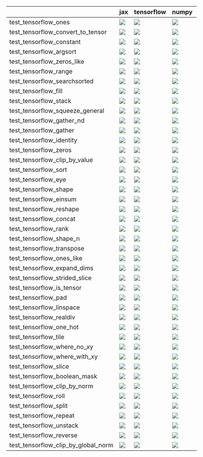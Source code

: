|                                     | jax                                                                                                                                                                                    | tensorflow                                                                                                                                                                             | numpy                                                                                                                                                                                  | torch                                                                                                                                                                                  |
|:------------------------------------|:---------------------------------------------------------------------------------------------------------------------------------------------------------------------------------------|:---------------------------------------------------------------------------------------------------------------------------------------------------------------------------------------|:---------------------------------------------------------------------------------------------------------------------------------------------------------------------------------------|:---------------------------------------------------------------------------------------------------------------------------------------------------------------------------------------|
| test_tensorflow_ones                | <a href="https://github.com/unifyai/ivy/actions/runs/4647626878/jobs/8224725917" rel="noopener noreferrer" target="_blank"><img src=https://img.shields.io/badge/-success-success></a> | <a href="https://github.com/unifyai/ivy/actions/runs/4647626878/jobs/8224725917" rel="noopener noreferrer" target="_blank"><img src=https://img.shields.io/badge/-success-success></a> | <a href="https://github.com/unifyai/ivy/actions/runs/4647626878/jobs/8224725917" rel="noopener noreferrer" target="_blank"><img src=https://img.shields.io/badge/-success-success></a> | <a href="https://github.com/unifyai/ivy/actions/runs/4647626878/jobs/8224725917" rel="noopener noreferrer" target="_blank"><img src=https://img.shields.io/badge/-success-success></a> |
| test_tensorflow_convert_to_tensor   | <a href="https://github.com/unifyai/ivy/actions/runs/4647211550/jobs/8224079013" rel="noopener noreferrer" target="_blank"><img src=https://img.shields.io/badge/-success-success></a> | <a href="https://github.com/unifyai/ivy/actions/runs/4647211550/jobs/8224079013" rel="noopener noreferrer" target="_blank"><img src=https://img.shields.io/badge/-success-success></a> | <a href="https://github.com/unifyai/ivy/actions/runs/4647211550/jobs/8224079013" rel="noopener noreferrer" target="_blank"><img src=https://img.shields.io/badge/-success-success></a> | <a href="https://github.com/unifyai/ivy/actions/runs/4647211550/jobs/8224079013" rel="noopener noreferrer" target="_blank"><img src=https://img.shields.io/badge/-success-success></a> |
| test_tensorflow_constant            | <a href="https://github.com/unifyai/ivy/actions/runs/4647211550/jobs/8224079013" rel="noopener noreferrer" target="_blank"><img src=https://img.shields.io/badge/-failure-red></a>     | <a href="https://github.com/unifyai/ivy/actions/runs/4647211550/jobs/8224079013" rel="noopener noreferrer" target="_blank"><img src=https://img.shields.io/badge/-failure-red></a>     | <a href="https://github.com/unifyai/ivy/actions/runs/4647211550/jobs/8224079013" rel="noopener noreferrer" target="_blank"><img src=https://img.shields.io/badge/-failure-red></a>     | <a href="https://github.com/unifyai/ivy/actions/runs/4647211550/jobs/8224079013" rel="noopener noreferrer" target="_blank"><img src=https://img.shields.io/badge/-failure-red></a>     |
| test_tensorflow_argsort             | <a href="https://github.com/unifyai/ivy/actions/runs/4647211550/jobs/8224079013" rel="noopener noreferrer" target="_blank"><img src=https://img.shields.io/badge/-success-success></a> | <a href="https://github.com/unifyai/ivy/actions/runs/4647211550/jobs/8224079013" rel="noopener noreferrer" target="_blank"><img src=https://img.shields.io/badge/-success-success></a> | <a href="https://github.com/unifyai/ivy/actions/runs/4647211550/jobs/8224079013" rel="noopener noreferrer" target="_blank"><img src=https://img.shields.io/badge/-success-success></a> | <a href="https://github.com/unifyai/ivy/actions/runs/4647211550/jobs/8224079013" rel="noopener noreferrer" target="_blank"><img src=https://img.shields.io/badge/-success-success></a> |
| test_tensorflow_zeros_like          | <a href="https://github.com/unifyai/ivy/actions/runs/4647423315/jobs/8224414014" rel="noopener noreferrer" target="_blank"><img src=https://img.shields.io/badge/-success-success></a> | <a href="https://github.com/unifyai/ivy/actions/runs/4647423315/jobs/8224414014" rel="noopener noreferrer" target="_blank"><img src=https://img.shields.io/badge/-success-success></a> | <a href="https://github.com/unifyai/ivy/actions/runs/4647423315/jobs/8224414014" rel="noopener noreferrer" target="_blank"><img src=https://img.shields.io/badge/-success-success></a> | <a href="https://github.com/unifyai/ivy/actions/runs/4647423315/jobs/8224414014" rel="noopener noreferrer" target="_blank"><img src=https://img.shields.io/badge/-success-success></a> |
| test_tensorflow_range               | <a href="https://github.com/unifyai/ivy/actions/runs/4647626878/jobs/8224725917" rel="noopener noreferrer" target="_blank"><img src=https://img.shields.io/badge/-success-success></a> | <a href="https://github.com/unifyai/ivy/actions/runs/4647626878/jobs/8224725917" rel="noopener noreferrer" target="_blank"><img src=https://img.shields.io/badge/-success-success></a> | <a href="https://github.com/unifyai/ivy/actions/runs/4647626878/jobs/8224725917" rel="noopener noreferrer" target="_blank"><img src=https://img.shields.io/badge/-success-success></a> | <a href="https://github.com/unifyai/ivy/actions/runs/4647626878/jobs/8224725917" rel="noopener noreferrer" target="_blank"><img src=https://img.shields.io/badge/-success-success></a> |
| test_tensorflow_searchsorted        | <a href="https://github.com/unifyai/ivy/actions/runs/4647626878/jobs/8224725917" rel="noopener noreferrer" target="_blank"><img src=https://img.shields.io/badge/-success-success></a> | <a href="https://github.com/unifyai/ivy/actions/runs/4647626878/jobs/8224725917" rel="noopener noreferrer" target="_blank"><img src=https://img.shields.io/badge/-success-success></a> | <a href="https://github.com/unifyai/ivy/actions/runs/4647626878/jobs/8224725917" rel="noopener noreferrer" target="_blank"><img src=https://img.shields.io/badge/-success-success></a> | <a href="https://github.com/unifyai/ivy/actions/runs/4647626878/jobs/8224725917" rel="noopener noreferrer" target="_blank"><img src=https://img.shields.io/badge/-success-success></a> |
| test_tensorflow_fill                | <a href="https://github.com/unifyai/ivy/actions/runs/4647211550/jobs/8224079013" rel="noopener noreferrer" target="_blank"><img src=https://img.shields.io/badge/-failure-red></a>     | <a href="https://github.com/unifyai/ivy/actions/runs/4647211550/jobs/8224079013" rel="noopener noreferrer" target="_blank"><img src=https://img.shields.io/badge/-failure-red></a>     | <a href="https://github.com/unifyai/ivy/actions/runs/4647211550/jobs/8224079013" rel="noopener noreferrer" target="_blank"><img src=https://img.shields.io/badge/-failure-red></a>     | <a href="https://github.com/unifyai/ivy/actions/runs/4647211550/jobs/8224079013" rel="noopener noreferrer" target="_blank"><img src=https://img.shields.io/badge/-failure-red></a>     |
| test_tensorflow_stack               | <a href="https://github.com/unifyai/ivy/actions/runs/4647626878/jobs/8224725917" rel="noopener noreferrer" target="_blank"><img src=https://img.shields.io/badge/-failure-red></a>     | <a href="https://github.com/unifyai/ivy/actions/runs/4647626878/jobs/8224725917" rel="noopener noreferrer" target="_blank"><img src=https://img.shields.io/badge/-failure-red></a>     | <a href="https://github.com/unifyai/ivy/actions/runs/4647626878/jobs/8224725917" rel="noopener noreferrer" target="_blank"><img src=https://img.shields.io/badge/-failure-red></a>     | <a href="https://github.com/unifyai/ivy/actions/runs/4647626878/jobs/8224725917" rel="noopener noreferrer" target="_blank"><img src=https://img.shields.io/badge/-failure-red></a>     |
| test_tensorflow_squeeze_general     | <a href="https://github.com/unifyai/ivy/actions/runs/4647626878/jobs/8224725917" rel="noopener noreferrer" target="_blank"><img src=https://img.shields.io/badge/-success-success></a> | <a href="https://github.com/unifyai/ivy/actions/runs/4647626878/jobs/8224725917" rel="noopener noreferrer" target="_blank"><img src=https://img.shields.io/badge/-success-success></a> | <a href="https://github.com/unifyai/ivy/actions/runs/4647626878/jobs/8224725917" rel="noopener noreferrer" target="_blank"><img src=https://img.shields.io/badge/-success-success></a> | <a href="https://github.com/unifyai/ivy/actions/runs/4647626878/jobs/8224725917" rel="noopener noreferrer" target="_blank"><img src=https://img.shields.io/badge/-success-success></a> |
| test_tensorflow_gather_nd           | <a href="https://github.com/unifyai/ivy/actions/runs/4647626878/jobs/8224725917" rel="noopener noreferrer" target="_blank"><img src=https://img.shields.io/badge/-failure-red></a>     | <a href="https://github.com/unifyai/ivy/actions/runs/4647626878/jobs/8224725917" rel="noopener noreferrer" target="_blank"><img src=https://img.shields.io/badge/-failure-red></a>     | <a href="https://github.com/unifyai/ivy/actions/runs/4647626878/jobs/8224725917" rel="noopener noreferrer" target="_blank"><img src=https://img.shields.io/badge/-failure-red></a>     | <a href="https://github.com/unifyai/ivy/actions/runs/4647626878/jobs/8224725917" rel="noopener noreferrer" target="_blank"><img src=https://img.shields.io/badge/-failure-red></a>     |
| test_tensorflow_gather              | <a href="https://github.com/unifyai/ivy/actions/runs/4647626878/jobs/8224725917" rel="noopener noreferrer" target="_blank"><img src=https://img.shields.io/badge/-success-success></a> | <a href="https://github.com/unifyai/ivy/actions/runs/4647626878/jobs/8224725917" rel="noopener noreferrer" target="_blank"><img src=https://img.shields.io/badge/-success-success></a> | <a href="https://github.com/unifyai/ivy/actions/runs/4647626878/jobs/8224725917" rel="noopener noreferrer" target="_blank"><img src=https://img.shields.io/badge/-success-success></a> | <a href="https://github.com/unifyai/ivy/actions/runs/4647626878/jobs/8224725917" rel="noopener noreferrer" target="_blank"><img src=https://img.shields.io/badge/-failure-red></a>     |
| test_tensorflow_identity            | <a href="https://github.com/unifyai/ivy/actions/runs/4647626878/jobs/8224725917" rel="noopener noreferrer" target="_blank"><img src=https://img.shields.io/badge/-success-success></a> | <a href="https://github.com/unifyai/ivy/actions/runs/4647626878/jobs/8224725917" rel="noopener noreferrer" target="_blank"><img src=https://img.shields.io/badge/-success-success></a> | <a href="https://github.com/unifyai/ivy/actions/runs/4647626878/jobs/8224725917" rel="noopener noreferrer" target="_blank"><img src=https://img.shields.io/badge/-success-success></a> | <a href="https://github.com/unifyai/ivy/actions/runs/4647626878/jobs/8224725917" rel="noopener noreferrer" target="_blank"><img src=https://img.shields.io/badge/-success-success></a> |
| test_tensorflow_zeros               | <a href="https://github.com/unifyai/ivy/actions/runs/4647423315/jobs/8224414014" rel="noopener noreferrer" target="_blank"><img src=https://img.shields.io/badge/-success-success></a> | <a href="https://github.com/unifyai/ivy/actions/runs/4647423315/jobs/8224414014" rel="noopener noreferrer" target="_blank"><img src=https://img.shields.io/badge/-success-success></a> | <a href="https://github.com/unifyai/ivy/actions/runs/4647423315/jobs/8224414014" rel="noopener noreferrer" target="_blank"><img src=https://img.shields.io/badge/-success-success></a> | <a href="https://github.com/unifyai/ivy/actions/runs/4647423315/jobs/8224414014" rel="noopener noreferrer" target="_blank"><img src=https://img.shields.io/badge/-success-success></a> |
| test_tensorflow_clip_by_value       | <a href="https://github.com/unifyai/ivy/actions/runs/4647211550/jobs/8224079013" rel="noopener noreferrer" target="_blank"><img src=https://img.shields.io/badge/-success-success></a> | <a href="https://github.com/unifyai/ivy/actions/runs/4647211550/jobs/8224079013" rel="noopener noreferrer" target="_blank"><img src=https://img.shields.io/badge/-success-success></a> | <a href="https://github.com/unifyai/ivy/actions/runs/4647211550/jobs/8224079013" rel="noopener noreferrer" target="_blank"><img src=https://img.shields.io/badge/-success-success></a> | <a href="https://github.com/unifyai/ivy/actions/runs/4647211550/jobs/8224079013" rel="noopener noreferrer" target="_blank"><img src=https://img.shields.io/badge/-success-success></a> |
| test_tensorflow_sort                | <a href="https://github.com/unifyai/ivy/actions/runs/4647626878/jobs/8224725917" rel="noopener noreferrer" target="_blank"><img src=https://img.shields.io/badge/-success-success></a> | <a href="https://github.com/unifyai/ivy/actions/runs/4647626878/jobs/8224725917" rel="noopener noreferrer" target="_blank"><img src=https://img.shields.io/badge/-success-success></a> | <a href="https://github.com/unifyai/ivy/actions/runs/4647626878/jobs/8224725917" rel="noopener noreferrer" target="_blank"><img src=https://img.shields.io/badge/-success-success></a> | <a href="https://github.com/unifyai/ivy/actions/runs/4647626878/jobs/8224725917" rel="noopener noreferrer" target="_blank"><img src=https://img.shields.io/badge/-success-success></a> |
| test_tensorflow_eye                 | <a href="https://github.com/unifyai/ivy/actions/runs/4647211550/jobs/8224079013" rel="noopener noreferrer" target="_blank"><img src=https://img.shields.io/badge/-success-success></a> | <a href="https://github.com/unifyai/ivy/actions/runs/4647211550/jobs/8224079013" rel="noopener noreferrer" target="_blank"><img src=https://img.shields.io/badge/-success-success></a> | <a href="https://github.com/unifyai/ivy/actions/runs/4647211550/jobs/8224079013" rel="noopener noreferrer" target="_blank"><img src=https://img.shields.io/badge/-success-success></a> | <a href="https://github.com/unifyai/ivy/actions/runs/4647211550/jobs/8224079013" rel="noopener noreferrer" target="_blank"><img src=https://img.shields.io/badge/-success-success></a> |
| test_tensorflow_shape               | <a href="https://github.com/unifyai/ivy/actions/runs/4647626878/jobs/8224725917" rel="noopener noreferrer" target="_blank"><img src=https://img.shields.io/badge/-success-success></a> | <a href="https://github.com/unifyai/ivy/actions/runs/4647626878/jobs/8224725917" rel="noopener noreferrer" target="_blank"><img src=https://img.shields.io/badge/-success-success></a> | <a href="https://github.com/unifyai/ivy/actions/runs/4647626878/jobs/8224725917" rel="noopener noreferrer" target="_blank"><img src=https://img.shields.io/badge/-success-success></a> | <a href="https://github.com/unifyai/ivy/actions/runs/4647626878/jobs/8224725917" rel="noopener noreferrer" target="_blank"><img src=https://img.shields.io/badge/-success-success></a> |
| test_tensorflow_einsum              | <a href="https://github.com/unifyai/ivy/actions/runs/4647211550/jobs/8224079013" rel="noopener noreferrer" target="_blank"><img src=https://img.shields.io/badge/-success-success></a> | <a href="https://github.com/unifyai/ivy/actions/runs/4647211550/jobs/8224079013" rel="noopener noreferrer" target="_blank"><img src=https://img.shields.io/badge/-success-success></a> | <a href="https://github.com/unifyai/ivy/actions/runs/4647211550/jobs/8224079013" rel="noopener noreferrer" target="_blank"><img src=https://img.shields.io/badge/-success-success></a> | <a href="https://github.com/unifyai/ivy/actions/runs/4647211550/jobs/8224079013" rel="noopener noreferrer" target="_blank"><img src=https://img.shields.io/badge/-success-success></a> |
| test_tensorflow_reshape             | <a href="https://github.com/unifyai/ivy/actions/runs/4647626878/jobs/8224725917" rel="noopener noreferrer" target="_blank"><img src=https://img.shields.io/badge/-success-success></a> | <a href="https://github.com/unifyai/ivy/actions/runs/4647626878/jobs/8224725917" rel="noopener noreferrer" target="_blank"><img src=https://img.shields.io/badge/-success-success></a> | <a href="https://github.com/unifyai/ivy/actions/runs/4647626878/jobs/8224725917" rel="noopener noreferrer" target="_blank"><img src=https://img.shields.io/badge/-success-success></a> | <a href="https://github.com/unifyai/ivy/actions/runs/4647626878/jobs/8224725917" rel="noopener noreferrer" target="_blank"><img src=https://img.shields.io/badge/-success-success></a> |
| test_tensorflow_concat              | <a href="https://github.com/unifyai/ivy/actions/runs/4647211550/jobs/8224079013" rel="noopener noreferrer" target="_blank"><img src=https://img.shields.io/badge/-success-success></a> | <a href="https://github.com/unifyai/ivy/actions/runs/4647211550/jobs/8224079013" rel="noopener noreferrer" target="_blank"><img src=https://img.shields.io/badge/-success-success></a> | <a href="https://github.com/unifyai/ivy/actions/runs/4647211550/jobs/8224079013" rel="noopener noreferrer" target="_blank"><img src=https://img.shields.io/badge/-success-success></a> | <a href="https://github.com/unifyai/ivy/actions/runs/4647211550/jobs/8224079013" rel="noopener noreferrer" target="_blank"><img src=https://img.shields.io/badge/-success-success></a> |
| test_tensorflow_rank                | <a href="https://github.com/unifyai/ivy/actions/runs/4647626878/jobs/8224725917" rel="noopener noreferrer" target="_blank"><img src=https://img.shields.io/badge/-success-success></a> | <a href="https://github.com/unifyai/ivy/actions/runs/4647626878/jobs/8224725917" rel="noopener noreferrer" target="_blank"><img src=https://img.shields.io/badge/-success-success></a> | <a href="https://github.com/unifyai/ivy/actions/runs/4647626878/jobs/8224725917" rel="noopener noreferrer" target="_blank"><img src=https://img.shields.io/badge/-success-success></a> | <a href="https://github.com/unifyai/ivy/actions/runs/4647626878/jobs/8224725917" rel="noopener noreferrer" target="_blank"><img src=https://img.shields.io/badge/-success-success></a> |
| test_tensorflow_shape_n             | <a href="https://github.com/unifyai/ivy/actions/runs/4647626878/jobs/8224725917" rel="noopener noreferrer" target="_blank"><img src=https://img.shields.io/badge/-success-success></a> | <a href="https://github.com/unifyai/ivy/actions/runs/4647626878/jobs/8224725917" rel="noopener noreferrer" target="_blank"><img src=https://img.shields.io/badge/-success-success></a> | <a href="https://github.com/unifyai/ivy/actions/runs/4647626878/jobs/8224725917" rel="noopener noreferrer" target="_blank"><img src=https://img.shields.io/badge/-success-success></a> | <a href="https://github.com/unifyai/ivy/actions/runs/4647626878/jobs/8224725917" rel="noopener noreferrer" target="_blank"><img src=https://img.shields.io/badge/-failure-red></a>     |
| test_tensorflow_transpose           | <a href="https://github.com/unifyai/ivy/actions/runs/4647423315/jobs/8224414014" rel="noopener noreferrer" target="_blank"><img src=https://img.shields.io/badge/-success-success></a> | <a href="https://github.com/unifyai/ivy/actions/runs/4647423315/jobs/8224414014" rel="noopener noreferrer" target="_blank"><img src=https://img.shields.io/badge/-success-success></a> | <a href="https://github.com/unifyai/ivy/actions/runs/4647423315/jobs/8224414014" rel="noopener noreferrer" target="_blank"><img src=https://img.shields.io/badge/-success-success></a> | <a href="https://github.com/unifyai/ivy/actions/runs/4647423315/jobs/8224414014" rel="noopener noreferrer" target="_blank"><img src=https://img.shields.io/badge/-success-success></a> |
| test_tensorflow_ones_like           | <a href="https://github.com/unifyai/ivy/actions/runs/4647626878/jobs/8224725917" rel="noopener noreferrer" target="_blank"><img src=https://img.shields.io/badge/-success-success></a> | <a href="https://github.com/unifyai/ivy/actions/runs/4647626878/jobs/8224725917" rel="noopener noreferrer" target="_blank"><img src=https://img.shields.io/badge/-success-success></a> | <a href="https://github.com/unifyai/ivy/actions/runs/4647626878/jobs/8224725917" rel="noopener noreferrer" target="_blank"><img src=https://img.shields.io/badge/-success-success></a> | <a href="https://github.com/unifyai/ivy/actions/runs/4647626878/jobs/8224725917" rel="noopener noreferrer" target="_blank"><img src=https://img.shields.io/badge/-success-success></a> |
| test_tensorflow_expand_dims         | <a href="https://github.com/unifyai/ivy/actions/runs/4647211550/jobs/8224079013" rel="noopener noreferrer" target="_blank"><img src=https://img.shields.io/badge/-success-success></a> | <a href="https://github.com/unifyai/ivy/actions/runs/4647211550/jobs/8224079013" rel="noopener noreferrer" target="_blank"><img src=https://img.shields.io/badge/-success-success></a> | <a href="https://github.com/unifyai/ivy/actions/runs/4647211550/jobs/8224079013" rel="noopener noreferrer" target="_blank"><img src=https://img.shields.io/badge/-success-success></a> | <a href="https://github.com/unifyai/ivy/actions/runs/4647211550/jobs/8224079013" rel="noopener noreferrer" target="_blank"><img src=https://img.shields.io/badge/-success-success></a> |
| test_tensorflow_strided_slice       | <a href="https://github.com/unifyai/ivy/actions/runs/4647626878/jobs/8224725917" rel="noopener noreferrer" target="_blank"><img src=https://img.shields.io/badge/-success-success></a> | <a href="https://github.com/unifyai/ivy/actions/runs/4647423315/jobs/8224414014" rel="noopener noreferrer" target="_blank"><img src=https://img.shields.io/badge/-success-success></a> | <a href="https://github.com/unifyai/ivy/actions/runs/4647626878/jobs/8224725917" rel="noopener noreferrer" target="_blank"><img src=https://img.shields.io/badge/-success-success></a> | <a href="https://github.com/unifyai/ivy/actions/runs/4647423315/jobs/8224414014" rel="noopener noreferrer" target="_blank"><img src=https://img.shields.io/badge/-success-success></a> |
| test_tensorflow_is_tensor           | <a href="https://github.com/unifyai/ivy/actions/runs/4647626878/jobs/8224725917" rel="noopener noreferrer" target="_blank"><img src=https://img.shields.io/badge/-success-success></a> | <a href="https://github.com/unifyai/ivy/actions/runs/4647626878/jobs/8224725917" rel="noopener noreferrer" target="_blank"><img src=https://img.shields.io/badge/-success-success></a> | <a href="https://github.com/unifyai/ivy/actions/runs/4647626878/jobs/8224725917" rel="noopener noreferrer" target="_blank"><img src=https://img.shields.io/badge/-success-success></a> | <a href="https://github.com/unifyai/ivy/actions/runs/4647626878/jobs/8224725917" rel="noopener noreferrer" target="_blank"><img src=https://img.shields.io/badge/-success-success></a> |
| test_tensorflow_pad                 | <a href="https://github.com/unifyai/ivy/actions/runs/4647626878/jobs/8224725917" rel="noopener noreferrer" target="_blank"><img src=https://img.shields.io/badge/-success-success></a> | <a href="https://github.com/unifyai/ivy/actions/runs/4647626878/jobs/8224725917" rel="noopener noreferrer" target="_blank"><img src=https://img.shields.io/badge/-success-success></a> | <a href="https://github.com/unifyai/ivy/actions/runs/4647626878/jobs/8224725917" rel="noopener noreferrer" target="_blank"><img src=https://img.shields.io/badge/-success-success></a> | <a href="https://github.com/unifyai/ivy/actions/runs/4647626878/jobs/8224725917" rel="noopener noreferrer" target="_blank"><img src=https://img.shields.io/badge/-success-success></a> |
| test_tensorflow_linspace            | <a href="https://github.com/unifyai/ivy/actions/runs/4647626878/jobs/8224725917" rel="noopener noreferrer" target="_blank"><img src=https://img.shields.io/badge/-success-success></a> | <a href="https://github.com/unifyai/ivy/actions/runs/4647626878/jobs/8224725917" rel="noopener noreferrer" target="_blank"><img src=https://img.shields.io/badge/-success-success></a> | <a href="https://github.com/unifyai/ivy/actions/runs/4647626878/jobs/8224725917" rel="noopener noreferrer" target="_blank"><img src=https://img.shields.io/badge/-success-success></a> | <a href="https://github.com/unifyai/ivy/actions/runs/4647626878/jobs/8224725917" rel="noopener noreferrer" target="_blank"><img src=https://img.shields.io/badge/-failure-red></a>     |
| test_tensorflow_realdiv             | <a href="https://github.com/unifyai/ivy/actions/runs/4647626878/jobs/8224725917" rel="noopener noreferrer" target="_blank"><img src=https://img.shields.io/badge/-success-success></a> | <a href="https://github.com/unifyai/ivy/actions/runs/4647626878/jobs/8224725917" rel="noopener noreferrer" target="_blank"><img src=https://img.shields.io/badge/-success-success></a> | <a href="https://github.com/unifyai/ivy/actions/runs/4647626878/jobs/8224725917" rel="noopener noreferrer" target="_blank"><img src=https://img.shields.io/badge/-success-success></a> | <a href="https://github.com/unifyai/ivy/actions/runs/4647626878/jobs/8224725917" rel="noopener noreferrer" target="_blank"><img src=https://img.shields.io/badge/-success-success></a> |
| test_tensorflow_one_hot             | <a href="https://github.com/unifyai/ivy/actions/runs/4647626878/jobs/8224725917" rel="noopener noreferrer" target="_blank"><img src=https://img.shields.io/badge/-failure-red></a>     | <a href="https://github.com/unifyai/ivy/actions/runs/4647626878/jobs/8224725917" rel="noopener noreferrer" target="_blank"><img src=https://img.shields.io/badge/-success-success></a> | <a href="https://github.com/unifyai/ivy/actions/runs/4647626878/jobs/8224725917" rel="noopener noreferrer" target="_blank"><img src=https://img.shields.io/badge/-success-success></a> | <a href="https://github.com/unifyai/ivy/actions/runs/4647626878/jobs/8224725917" rel="noopener noreferrer" target="_blank"><img src=https://img.shields.io/badge/-success-success></a> |
| test_tensorflow_tile                | <a href="https://github.com/unifyai/ivy/actions/runs/4647423315/jobs/8224414014" rel="noopener noreferrer" target="_blank"><img src=https://img.shields.io/badge/-success-success></a> | <a href="https://github.com/unifyai/ivy/actions/runs/4647423315/jobs/8224414014" rel="noopener noreferrer" target="_blank"><img src=https://img.shields.io/badge/-success-success></a> | <a href="https://github.com/unifyai/ivy/actions/runs/4647423315/jobs/8224414014" rel="noopener noreferrer" target="_blank"><img src=https://img.shields.io/badge/-success-success></a> | <a href="https://github.com/unifyai/ivy/actions/runs/4647423315/jobs/8224414014" rel="noopener noreferrer" target="_blank"><img src=https://img.shields.io/badge/-success-success></a> |
| test_tensorflow_where_no_xy         | <a href="https://github.com/unifyai/ivy/actions/runs/4647423315/jobs/8224414014" rel="noopener noreferrer" target="_blank"><img src=https://img.shields.io/badge/-success-success></a> | <a href="https://github.com/unifyai/ivy/actions/runs/4647423315/jobs/8224414014" rel="noopener noreferrer" target="_blank"><img src=https://img.shields.io/badge/-success-success></a> | <a href="https://github.com/unifyai/ivy/actions/runs/4647423315/jobs/8224414014" rel="noopener noreferrer" target="_blank"><img src=https://img.shields.io/badge/-success-success></a> | <a href="https://github.com/unifyai/ivy/actions/runs/4647423315/jobs/8224414014" rel="noopener noreferrer" target="_blank"><img src=https://img.shields.io/badge/-success-success></a> |
| test_tensorflow_where_with_xy       | <a href="https://github.com/unifyai/ivy/actions/runs/4647423315/jobs/8224414014" rel="noopener noreferrer" target="_blank"><img src=https://img.shields.io/badge/-success-success></a> | <a href="https://github.com/unifyai/ivy/actions/runs/4647423315/jobs/8224414014" rel="noopener noreferrer" target="_blank"><img src=https://img.shields.io/badge/-success-success></a> | <a href="https://github.com/unifyai/ivy/actions/runs/4647423315/jobs/8224414014" rel="noopener noreferrer" target="_blank"><img src=https://img.shields.io/badge/-success-success></a> | <a href="https://github.com/unifyai/ivy/actions/runs/4647423315/jobs/8224414014" rel="noopener noreferrer" target="_blank"><img src=https://img.shields.io/badge/-success-success></a> |
| test_tensorflow_slice               | <a href="https://github.com/unifyai/ivy/actions/runs/4647626878/jobs/8224725917" rel="noopener noreferrer" target="_blank"><img src=https://img.shields.io/badge/-success-success></a> | <a href="https://github.com/unifyai/ivy/actions/runs/4647626878/jobs/8224725917" rel="noopener noreferrer" target="_blank"><img src=https://img.shields.io/badge/-success-success></a> | <a href="https://github.com/unifyai/ivy/actions/runs/4647626878/jobs/8224725917" rel="noopener noreferrer" target="_blank"><img src=https://img.shields.io/badge/-success-success></a> | <a href="https://github.com/unifyai/ivy/actions/runs/4647626878/jobs/8224725917" rel="noopener noreferrer" target="_blank"><img src=https://img.shields.io/badge/-success-success></a> |
| test_tensorflow_boolean_mask        | <a href="https://github.com/unifyai/ivy/actions/runs/4647211550/jobs/8224079013" rel="noopener noreferrer" target="_blank"><img src=https://img.shields.io/badge/-failure-red></a>     | <a href="https://github.com/unifyai/ivy/actions/runs/4647211550/jobs/8224079013" rel="noopener noreferrer" target="_blank"><img src=https://img.shields.io/badge/-failure-red></a>     | <a href="https://github.com/unifyai/ivy/actions/runs/4647211550/jobs/8224079013" rel="noopener noreferrer" target="_blank"><img src=https://img.shields.io/badge/-failure-red></a>     | <a href="https://github.com/unifyai/ivy/actions/runs/4647211550/jobs/8224079013" rel="noopener noreferrer" target="_blank"><img src=https://img.shields.io/badge/-failure-red></a>     |
| test_tensorflow_clip_by_norm        | <a href="https://github.com/unifyai/ivy/actions/runs/4647211550/jobs/8224079013" rel="noopener noreferrer" target="_blank"><img src=https://img.shields.io/badge/-failure-red></a>     | <a href="https://github.com/unifyai/ivy/actions/runs/4647211550/jobs/8224079013" rel="noopener noreferrer" target="_blank"><img src=https://img.shields.io/badge/-failure-red></a>     | <a href="https://github.com/unifyai/ivy/actions/runs/4647211550/jobs/8224079013" rel="noopener noreferrer" target="_blank"><img src=https://img.shields.io/badge/-failure-red></a>     | <a href="https://github.com/unifyai/ivy/actions/runs/4647211550/jobs/8224079013" rel="noopener noreferrer" target="_blank"><img src=https://img.shields.io/badge/-failure-red></a>     |
| test_tensorflow_roll                | <a href="https://github.com/unifyai/ivy/actions/runs/4647626878/jobs/8224725917" rel="noopener noreferrer" target="_blank"><img src=https://img.shields.io/badge/-failure-red></a>     | <a href="https://github.com/unifyai/ivy/actions/runs/4647626878/jobs/8224725917" rel="noopener noreferrer" target="_blank"><img src=https://img.shields.io/badge/-failure-red></a>     | <a href="https://github.com/unifyai/ivy/actions/runs/4647626878/jobs/8224725917" rel="noopener noreferrer" target="_blank"><img src=https://img.shields.io/badge/-success-success></a> | <a href="https://github.com/unifyai/ivy/actions/runs/4647626878/jobs/8224725917" rel="noopener noreferrer" target="_blank"><img src=https://img.shields.io/badge/-failure-red></a>     |
| test_tensorflow_split               | <a href="https://github.com/unifyai/ivy/actions/runs/4647626878/jobs/8224725917" rel="noopener noreferrer" target="_blank"><img src=https://img.shields.io/badge/-success-success></a> | <a href="https://github.com/unifyai/ivy/actions/runs/4647626878/jobs/8224725917" rel="noopener noreferrer" target="_blank"><img src=https://img.shields.io/badge/-success-success></a> | <a href="https://github.com/unifyai/ivy/actions/runs/4647626878/jobs/8224725917" rel="noopener noreferrer" target="_blank"><img src=https://img.shields.io/badge/-success-success></a> | <a href="https://github.com/unifyai/ivy/actions/runs/4647626878/jobs/8224725917" rel="noopener noreferrer" target="_blank"><img src=https://img.shields.io/badge/-success-success></a> |
| test_tensorflow_repeat              | <a href="https://github.com/unifyai/ivy/actions/runs/4647626878/jobs/8224725917" rel="noopener noreferrer" target="_blank"><img src=https://img.shields.io/badge/-failure-red></a>     | <a href="https://github.com/unifyai/ivy/actions/runs/4647626878/jobs/8224725917" rel="noopener noreferrer" target="_blank"><img src=https://img.shields.io/badge/-failure-red></a>     | <a href="https://github.com/unifyai/ivy/actions/runs/4647626878/jobs/8224725917" rel="noopener noreferrer" target="_blank"><img src=https://img.shields.io/badge/-failure-red></a>     | <a href="https://github.com/unifyai/ivy/actions/runs/4647626878/jobs/8224725917" rel="noopener noreferrer" target="_blank"><img src=https://img.shields.io/badge/-failure-red></a>     |
| test_tensorflow_unstack             | <a href="https://github.com/unifyai/ivy/actions/runs/4647423315/jobs/8224414014" rel="noopener noreferrer" target="_blank"><img src=https://img.shields.io/badge/-success-success></a> | <a href="https://github.com/unifyai/ivy/actions/runs/4647423315/jobs/8224414014" rel="noopener noreferrer" target="_blank"><img src=https://img.shields.io/badge/-success-success></a> | <a href="https://github.com/unifyai/ivy/actions/runs/4647423315/jobs/8224414014" rel="noopener noreferrer" target="_blank"><img src=https://img.shields.io/badge/-success-success></a> | <a href="https://github.com/unifyai/ivy/actions/runs/4647423315/jobs/8224414014" rel="noopener noreferrer" target="_blank"><img src=https://img.shields.io/badge/-success-success></a> |
| test_tensorflow_reverse             | <a href="https://github.com/unifyai/ivy/actions/runs/4647626878/jobs/8224725917" rel="noopener noreferrer" target="_blank"><img src=https://img.shields.io/badge/-success-success></a> | <a href="https://github.com/unifyai/ivy/actions/runs/4647626878/jobs/8224725917" rel="noopener noreferrer" target="_blank"><img src=https://img.shields.io/badge/-success-success></a> | <a href="https://github.com/unifyai/ivy/actions/runs/4647626878/jobs/8224725917" rel="noopener noreferrer" target="_blank"><img src=https://img.shields.io/badge/-success-success></a> | <a href="https://github.com/unifyai/ivy/actions/runs/4647626878/jobs/8224725917" rel="noopener noreferrer" target="_blank"><img src=https://img.shields.io/badge/-success-success></a> |
| test_tensorflow_clip_by_global_norm | <a href="https://github.com/unifyai/ivy/actions/runs/4647211550/jobs/8224079013" rel="noopener noreferrer" target="_blank"><img src=https://img.shields.io/badge/-success-success></a> | <a href="https://github.com/unifyai/ivy/actions/runs/4647211550/jobs/8224079013" rel="noopener noreferrer" target="_blank"><img src=https://img.shields.io/badge/-success-success></a> | <a href="https://github.com/unifyai/ivy/actions/runs/4647211550/jobs/8224079013" rel="noopener noreferrer" target="_blank"><img src=https://img.shields.io/badge/-success-success></a> | <a href="https://github.com/unifyai/ivy/actions/runs/4647211550/jobs/8224079013" rel="noopener noreferrer" target="_blank"><img src=https://img.shields.io/badge/-success-success></a> |